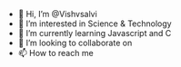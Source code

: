 - 👋 Hi, I’m @Vishvsalvi
- 👀 I’m interested in Science & Technology
- 🌱 I’m currently learning Javascript and C
- 💞️ I’m looking to collaborate on 
- 📫 How to reach me 

<!---
Vishvsalvi/Vishvsalvi is a ✨ special ✨ repository because its `README.md` (this file) appears on your GitHub profile.
You can click the Preview link to take a look at your changes.
--->
